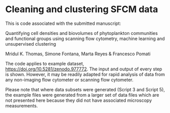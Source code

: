 # Cleaning and clustering SFCM data
This is code associated with the submitted manuscript:

Quantifying cell densities and biovolumes of phytoplankton communities and functional groups using scanning flow cytometry, machine learning and unsupervised clustering

Mridul K. Thomas, Simone Fontana, Marta Reyes & Francesco Pomati

The code applies to example dataset, https://doi.org/10.5281/zenodo.977772. The input and output of every step is shown. However, it may be readily adapted for rapid analysis of data from any non-imaging flow cytometer or scanning flow cytometer. 

Please note that where data subsets were generated (Script 3 and Script 5), the example files were generated from a larger set of data files which are not presented here because they did not have associated microscopy measurements. 
